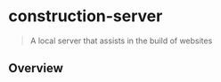 # construction-server

[Squiz Boilerplate]: https://gitlab.squiz.net/boilerplate/squiz-boilerplate

> A local server that assists in the build of websites

## Overview